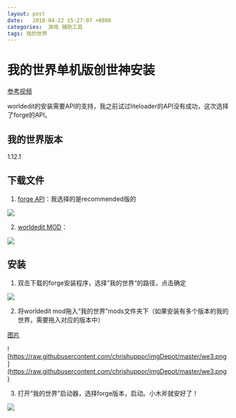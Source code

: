 ```yaml
---
layout: post
date:   2018-04-22 15:27:07 +0800
categories:  游戏 辅助工具
tags: 我的世界
---
```


# 我的世界单机版创世神安装

[参考视频](https://www.youtube.com/watch?v=tkOnWoO7LqA)

worldedit的安装需要API的支持，我之前试过liteloader的API没有成功，这次选择了forge的API。

## 我的世界版本

1.12.1

## 下载文件

1. [forge API](http://files.minecraftforge.net/maven/net/minecraftforge/forge/index_1.12.1.html)：我选择的是recommended版的

![](https://raw.githubusercontent.com/chrishuppor/imgDepot/master/we1.PNG)

2. [worldedit MOD](https://minecraft.curseforge.com/projects/worldedit)：

![](https://raw.githubusercontent.com/chrishuppor/imgDepot/master/we2.PNG)

## 安装

1. 双击下载的forge安装程序，选择”我的世界“的路径，点击确定

![](https://raw.githubusercontent.com/chrishuppor/imgDepot/master/we.png)

2. 将worldedit mod拖入“我的世界”mods文件夹下（如果安装有多个版本的我的世界，需要拖入对应的版本中）

[图片](https://raw.githubusercontent.com/chrishuppor/imgDepot/master/we3.png)

![https://raw.githubusercontent.com/chrishuppor/imgDepot/master/we3.png](https://raw.githubusercontent.com/chrishuppor/imgDepot/master/we3.png)

3. 打开“我的世界”启动器，选择forge版本，启动。小木斧就安好了！

![](https://raw.githubusercontent.com/chrishuppor/imgDepot/master/we14.png)